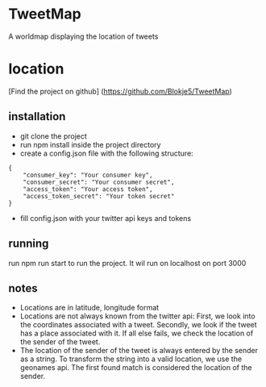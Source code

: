 # TweetMap

A worldmap displaying the location of tweets

# location
[Find the project on github] (https://github.com/Blokje5/TweetMap)

## installation
* git clone the project
* run npm install inside the project directory
* create a config.json file with the following structure:
```
{
    "consumer_key": "Your consumer key",
    "consumer_secret": "Your consumer secret",
    "access_token": "Your access token",
    "access_token_secret": "Your token secret"
}
```
* fill config.json with your twitter api keys and tokens

## running
run npm run start to run the project. It wil run on localhost on port 3000

## notes
* Locations are in latitude, longitude format
* Locations are not always known from the twitter api: First, we look into the coordinates associated with a tweet. Secondly, we look if the tweet has a place associated with it. If all else fails, we check the location of the sender of the tweet.
* The location of the sender of the tweet is always entered by the sender as a string. To transform the string into a valid location, we use the geonames api. The first found match is considered the location of the sender.
